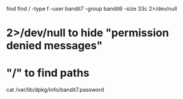 find find / -type f -user bandit7 -group bandit6 -size 33c 2>/dev/null
# 2>/dev/null to hide "permission denied messages" 
# "/" to find paths
cat /var/lib/dpkg/info/bandit7.password
